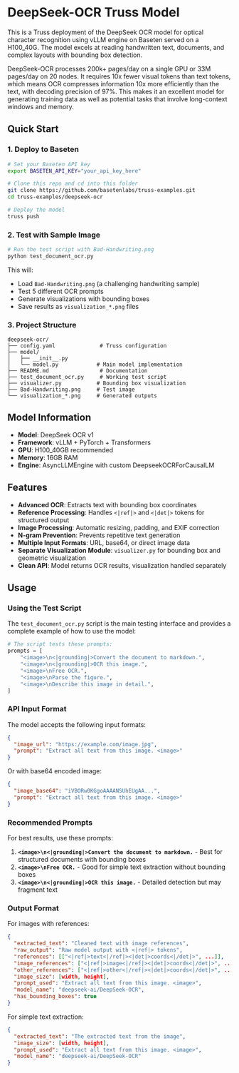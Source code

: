 # DeepSeek-OCR Truss Model

This is a Truss deployment of the DeepSeek OCR model for optical character recognition using vLLM engine on Baseten served on a H100_40G. The model excels at reading handwritten text, documents, and complex layouts with bounding box detection.

DeepSeek-OCR processes 200k+ pages/day on a single GPU or 33M pages/day on 20 nodes. It requires 10x fewer visual tokens than text tokens, which means OCR compresses information 10x more efficiently than the text, with decoding precision of 97%. This makes it an excellent model for generating training data as well as potential tasks that involve long-context windows and memory.

## Quick Start

### 1. Deploy to Baseten

```bash
# Set your Baseten API key
export BASETEN_API_KEY="your_api_key_here"

# Clone this repo and cd into this folder
git clone https://github.com/basetenlabs/truss-examples.git
cd truss-examples/deepseek-ocr

# Deploy the model
truss push
```

### 2. Test with Sample Image

```bash
# Run the test script with Bad-Handwriting.png
python test_document_ocr.py
```

This will:
- Load `Bad-Handwriting.png` (a challenging handwriting sample)
- Test 5 different OCR prompts
- Generate visualizations with bounding boxes
- Save results as `visualization_*.png` files

### 3. Project Structure

```
deepseek-ocr/
├── config.yaml              # Truss configuration
├── model/
│   ├── __init__.py
│   └── model.py            # Main model implementation
├── README.md                # Documentation
├── test_document_ocr.py     # Working test script
├── visualizer.py           # Bounding box visualization
├── Bad-Handwriting.png     # Test image
└── visualization_*.png     # Generated outputs
```

## Model Information

- **Model**: DeepSeek OCR v1
- **Framework**: vLLM + PyTorch + Transformers
- **GPU**: H100_40GB recommended
- **Memory**: 16GB RAM
- **Engine**: AsyncLLMEngine with custom DeepseekOCRForCausalLM

## Features

- **Advanced OCR**: Extracts text with bounding box coordinates
- **Reference Processing**: Handles `<|ref|>` and `<|det|>` tokens for structured output
- **Image Processing**: Automatic resizing, padding, and EXIF correction
- **N-gram Prevention**: Prevents repetitive text generation
- **Multiple Input Formats**: URL, base64, or direct image data
- **Separate Visualization Module**: `visualizer.py` for bounding box and geometric visualization
- **Clean API**: Model returns OCR results, visualization handled separately

## Usage

### Using the Test Script

The `test_document_ocr.py` script is the main testing interface and provides a complete example of how to use the model:

```python
# The script tests these prompts:
prompts = [
    "<image>\n<|grounding|>Convert the document to markdown.",
    "<image>\n<|grounding|>OCR this image.",
    "<image>\nFree OCR.",
    "<image>\nParse the figure.",
    "<image>\nDescribe this image in detail.",
]
```

### API Input Format

The model accepts the following input formats:

```json
{
  "image_url": "https://example.com/image.jpg",
  "prompt": "Extract all text from this image. <image>"
}
```

Or with base64 encoded image:

```json
{
  "image_base64": "iVBORw0KGgoAAAANSUhEUgAA...",
  "prompt": "Extract all text from this image. <image>"
}
```

### Recommended Prompts

For best results, use these prompts:

1. **`<image>\n<|grounding|>Convert the document to markdown.`** - Best for structured documents with bounding boxes
2. **`<image>\nFree OCR.`** - Good for simple text extraction without bounding boxes
3. **`<image>\n<|grounding|>OCR this image.`** - Detailed detection but may fragment text

### Output Format

For images with references:
```json
{
  "extracted_text": "Cleaned text with image references",
  "raw_output": "Raw model output with <|ref|> tokens",
  "references": [["<|ref|>text<|/ref|><|det|>coords<|/det|>", ...]],
  "image_references": ["<|ref|>image<|/ref|><|det|>coords<|/det|>", ...],
  "other_references": ["<|ref|>other<|/ref|><|det|>coords<|/det|>", ...],
  "image_size": [width, height],
  "prompt_used": "Extract all text from this image. <image>",
  "model_name": "deepseek-ai/DeepSeek-OCR",
  "has_bounding_boxes": true
}
```

For simple text extraction:
```json
{
  "extracted_text": "The extracted text from the image",
  "image_size": [width, height],
  "prompt_used": "Extract all text from this image. <image>",
  "model_name": "deepseek-ai/DeepSeek-OCR"
}
```
